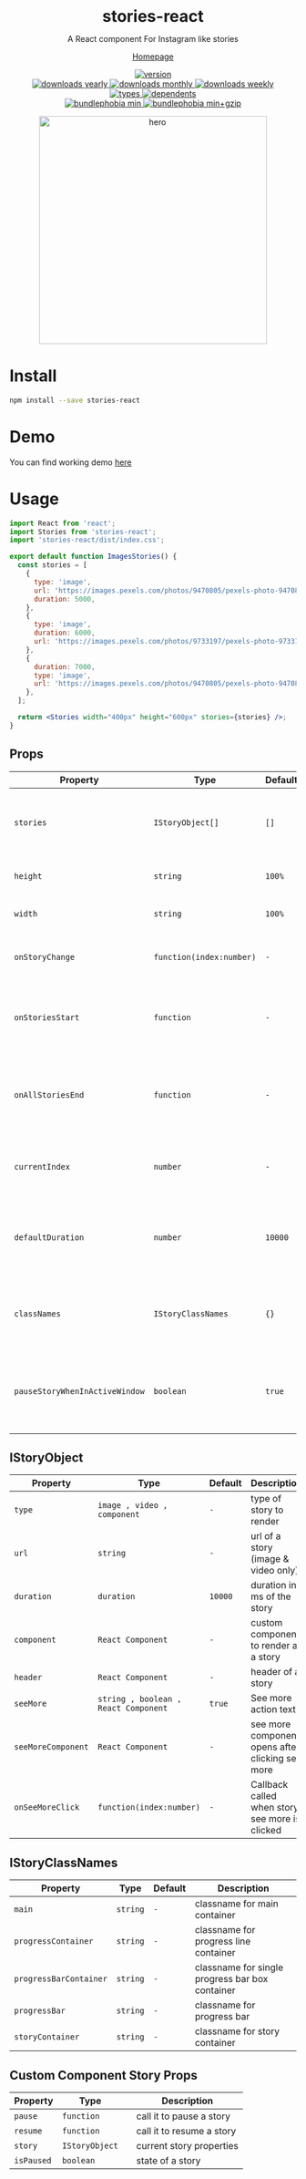 <h1 style="margin: 0" align="center">stories-react</h1>
<p align="center">A React component For Instagram like stories</p>

<p align="center"><a href="https://hannadrehman.github.io/stories-react/">Homepage</a>

<div align="center">
  <a href="https://www.npmjs.com/package/stories-react">
    <img alt="version" src="https://img.shields.io/npm/v/stories-react" />
  </a>
</div>
<div align="center">
  <a href="https://www.npmjs.com/package/stories-react">
    <img alt="downloads yearly" src="https://badgen.net/npm/dy/stories-react" />
  </a>
    <a href="https://www.npmjs.com/package/stories-react">
    <img alt="downloads monthly" src="https://badgen.net/npm/dm/stories-react" />
  </a>
  <a href="https://www.npmjs.com/package/stories-react">
    <img alt="downloads weekly" src="https://badgen.net/npm/dw/stories-react" />
  </a>
</div>
<div align="center">
  <a href="https://www.npmjs.com/package/stories-react">
    <img alt="types" src="https://badgen.net/npm/types/stories-react" />
  </a>
    <a href="https://www.npmjs.com/package/stories-react">
    <img alt="dependents" src="https://badgen.net/npm/dependents/stories-react" />
  </a>
</div>
<div align="center">
  <a href="https://bundlephobia.com/package/stories-react">
    <img alt="bundlephobia min" src="https://badgen.net/bundlephobia/min/stories-react" />
  </a>
    <a href="https://bundlephobia.com/package/stories-react">
    <img alt="bundlephobia min+gzip" src="https://badgen.net/bundlephobia/minzip/stories-react" />
  </a>
</div>

<p align="center">
<img alt="hero" src="https://i.imgur.com/q3Y4ApR.png" width="400">
</p>

# Install

```sh
npm install --save stories-react
```

# Demo

You can find working demo [here](https://hannadrehman.github.io/stories-react/)

# Usage

```jsx
import React from 'react';
import Stories from 'stories-react';
import 'stories-react/dist/index.css';

export default function ImagesStories() {
  const stories = [
    {
      type: 'image',
      url: 'https://images.pexels.com/photos/9470805/pexels-photo-9470805.jpeg?w=300',
      duration: 5000,
    },
    {
      type: 'image',
      duration: 6000,
      url: 'https://images.pexels.com/photos/9733197/pexels-photo-9733197.jpeg?w=300',
    },
    {
      duration: 7000,
      type: 'image',
      url: 'https://images.pexels.com/photos/9470805/pexels-photo-9470805.jpeg?w=300',
    },
  ];

  return <Stories width="400px" height="600px" stories={stories} />;
}
```

## Props

| Property                       | Type                     | Default | Description                                                                         |
| ------------------------------ | ------------------------ | ------- | ----------------------------------------------------------------------------------- |
| `stories`                      | `IStoryObject[]`         | `[]`    | An array of story objects. description of `IStoryObject` is mentioned below         |
| `height`                       | `string`                 | `100%`  | Height of story container                                                           |
| `width`                        | `string`                 | `100%`  | Width of story container                                                            |
| `onStoryChange`                | `function(index:number)` | `-`     | Callback called when story changes                                                  |
| `onStoriesStart`               | `function`               | `-`     | Callback called when first story is rendered. it get called only once,              |
| `onAllStoriesEnd`              | `function`               | `-`     | Callback called when last story gets completed. it will get called only once        |
| `currentIndex`                 | `number`                 | `-`     | Current index of the story which should be selected first                           |
| `defaultDuration`              | `number`                 | `10000` | default duration in ms of stories if duration is not provided in the `IStoryObject` |
| `classNames`                   | `IStoryClassNames`       | `{}`    | classnames to overide different sections of a story renderer                        |
| `pauseStoryWhenInActiveWindow` | `boolean`                | `true`  | pauses story when window goes out of focus (user changes tab/minimizes browser etc  |

## IStoryObject

| Property           | Type                                 | Default | Description                                      |
| ------------------ | ------------------------------------ | ------- | ------------------------------------------------ |
| `type`             | `image , video , component`          | `-`     | type of story to render                          |
| `url`              | `string`                             | `-`     | url of a story (image & video only)              |
| `duration`         | `duration`                           | `10000` | duration in ms of the story                      |
| `component`        | `React Component`                    | `-`     | custom component to render as a story            |
| `header`           | `React Component`                    | `-`     | header of a story                                |
| `seeMore`          | `string , boolean , React Component` | `true`  | See more action text                             |
| `seeMoreComponent` | `React Component`                    | `-`     | see more component opens after clicking see more |
| `onSeeMoreClick`   | `function(index:number)`             | `-`     | Callback called when story see more is clicked   |

## IStoryClassNames

| Property               | Type     | Default | Description                                     |
| ---------------------- | -------- | ------- | ----------------------------------------------- |
| `main`                 | `string` | `-`     | classname for main container                    |
| `progressContainer`    | `string` | `-`     | classname for progress line container           |
| `progressBarContainer` | `string` | `-`     | classname for single progress bar box container |
| `progressBar`          | `string` | `-`     | classname for progress bar                      |
| `storyContainer`       | `string` | `-`     | classname for story container                   |

## Custom Component Story Props

| Property   | Type           |     | Description               |
| ---------- | -------------- | --- | ------------------------- |
| `pause`    | `function`     |     | call it to pause a story  |
| `resume`   | `function`     |     | call it to resume a story |
| `story`    | `IStoryObject` |     | current story properties  |
| `isPaused` | `boolean`      |     | state of a story          |
